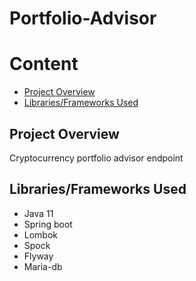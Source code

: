 # Portfolio-Advisor

# Content

- [Project Overview](#project-overview)
- [Libraries/Frameworks Used](#librariesframeworks-used)


## Project Overview
Cryptocurrency portfolio advisor endpoint

## Libraries/Frameworks Used
* Java 11
* Spring boot
* Lombok
* Spock
* Flyway
* Maria-db
